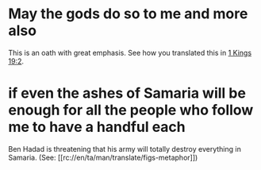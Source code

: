 # May the gods do so to me and more also

This is an oath with great emphasis. See how you translated this in [1 Kings 19:2](../19/01.md).

# if even the ashes of Samaria will be enough for all the people who follow me to have a handful each

Ben Hadad is threatening that his army will totally destroy everything in Samaria. (See: [[rc://en/ta/man/translate/figs-metaphor]])